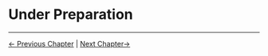 #  Under Preparation










---

[← Previous Chapter](../6.4-Cplus/README1.md) | [Next Chapter→](../../7.SuccessfulCase/README.md)
